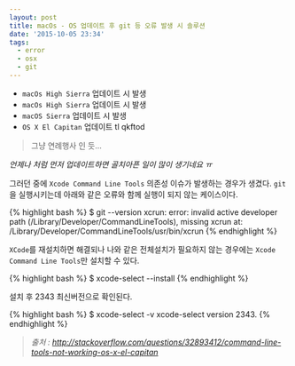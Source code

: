 ```yaml
---
layout: post
title: macOs - OS 업데이트 후 git 등 오류 발생 시 솔루션
date: '2015-10-05 23:34'
tags:
  - error
  - osx
  - git
---
```


* `macOs High Sierra` 업데이트 시 발생
* `macOs High Sierra` 업데이트 시 발생
* `macOS Sierra` 업데이트 시 발생
* `OS X El Capitan` 업데이트 tl qkftod

> 그냥 연례행사 인 듯...

_언제나 처럼 먼저 업데이트하면 골치아픈 일이 많이 생기네요 ㅠ_

그러던 중에 `Xcode Command Line Tools` 의존성 이슈가 발생하는 경우가 생겼다.
`git`을 실행시키는데 아래와 같은 오류와 함께 실행이 되지 않는 케이스이다.

{% highlight bash %}
$ git --version
xcrun: error: invalid active developer path (/Library/Developer/CommandLineTools), missing xcrun at: /Library/Developer/CommandLineTools/usr/bin/xcrun
{% endhighlight %}

`XCode`를 재설치하면 해결되나 나와 같은 전체설치가 필요하지 않는 경우에는 `Xcode Command Line Tools`만 설치할 수 있다.

{% highlight bash %}
$ xcode-select --install
{% endhighlight %}

설치 후 2343 최신버전으로 확인된다.

{% highlight bash %}
$ xcode-select -v
xcode-select version 2343.
{% endhighlight %}

> _출처 : http://stackoverflow.com/questions/32893412/command-line-tools-not-working-os-x-el-capitan_
